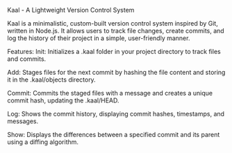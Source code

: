 Kaal - A Lightweight Version Control System

Kaal is a minimalistic, custom-built version control system inspired by Git, written in Node.js. It allows users to track file changes, create commits, and log the history of their project in a simple, user-friendly manner.

Features:
Init: Initializes a .kaal folder in your project directory to track files and commits.

Add: Stages files for the next commit by hashing the file content and storing it in the .kaal/objects directory.

Commit: Commits the staged files with a message and creates a unique commit hash, updating the .kaal/HEAD.

Log: Shows the commit history, displaying commit hashes, timestamps, and messages.

Show: Displays the differences between a specified commit and its parent using a diffing algorithm.